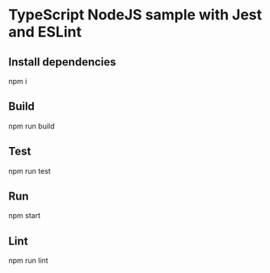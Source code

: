 # TypeScript NodeJS sample with Jest and ESLint

## Install dependencies

npm i

## Build

npm run build

## Test

npm run test

## Run

npm start

## Lint

npm run lint
